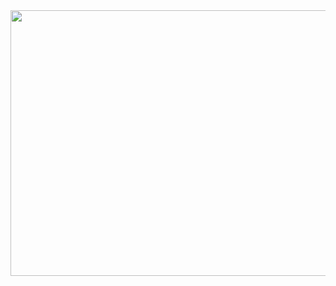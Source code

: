 

<img src="https://media1.giphy.com/media/u2pmTWUi0MXjyrMaVj/giphy.gif?cid=ecf05e47t4y4ruh57coec1ukcr6vhheysryaqcgu4ckro3fi&rid=giphy.gif&ct=g" align="right" width="550px" height="425px">

<!--
**rkochary/rkochary** is a ✨ _special_ ✨ repository because its `README.md` (this file) appears on your GitHub profile.

Here are some ideas to get you started:

- 🔭 I’m currently working on ...
- 🌱 I’m currently learning ...
- 👯 I’m looking to collaborate on ...
- 🤔 I’m looking for help with ...
- 💬 Ask me about ...
- 📫 How to reach me: ...
- 😄 Pronouns: ...
- ⚡ Fun fact: ...
-->
